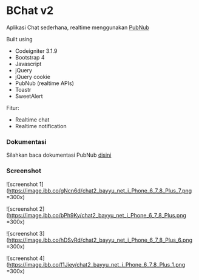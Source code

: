 # BChat v2

Aplikasi Chat sederhana, realtime menggunakan [PubNub](https://www.pubnub.com/) 

Built using
 - Codeigniter 3.1.9
 - Bootstrap 4
- Javascript
 - jQuery
 - jQuery cookie
 - PubNub (realtime APIs)
 - Toastr
 - SweetAlert

Fitur:
- Realtime chat
- Realtime notification

### Dokumentasi
Silahkan baca dokumentasi PubNub [disini](https://www.pubnub.com/docs/web-javascript/pubnub-javascript-sdk)

### Screenshot
![screenshot 1](https://image.ibb.co/gNcn6d/chat2_bayyu_net_i_Phone_6_7_8_Plus_7.png =300x)

![screenshot 2](https://image.ibb.co/bPh9Ky/chat2_bayyu_net_i_Phone_6_7_8_Plus.png =300x)

![screenshot 3](https://image.ibb.co/hDSvRd/chat2_bayyu_net_i_Phone_6_7_8_Plus_6.png =300x)

![screenshot 4](https://image.ibb.co/f1Jiey/chat2_bayyu_net_i_Phone_6_7_8_Plus_1.png =300x)
